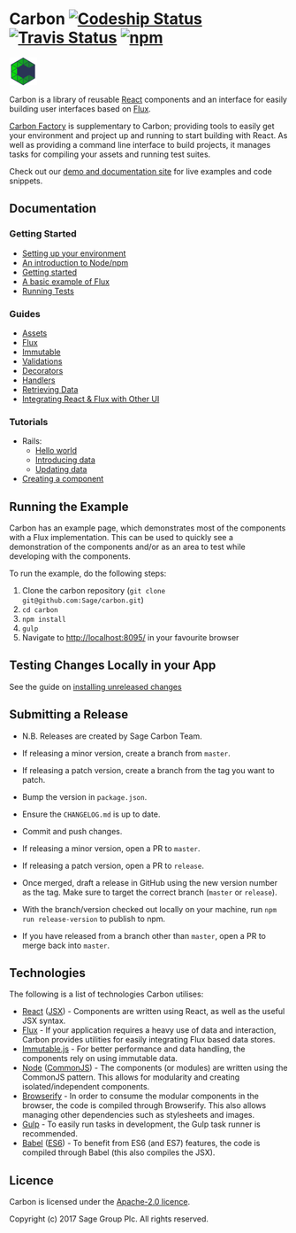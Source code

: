 # Carbon [![Codeship Status](https://img.shields.io/codeship/dd2c7bd0-6c4e-0133-1f77-72bb5571e5ad/master.svg)](https://app.codeship.com/projects/115478) [![Travis Status](https://travis-ci.org/Sage/carbon.svg?branch=master)](https://travis-ci.org/Sage/carbon) [![npm](https://img.shields.io/npm/v/carbon-react.svg)](https://www.npmjs.com/package/carbon-react)

<img src="https://raw.githubusercontent.com/Sage/carbon/master/logo/carbon-logo.png" width="50">

Carbon is a library of reusable [React](https://facebook.github.io/react/) components and an interface for easily building user interfaces based on [Flux](https://facebook.github.io/flux/).

[Carbon Factory](https://github.com/sage/carbon-factory) is supplementary to Carbon; providing tools to easily get your environment and project up and running to start building with React. As well as providing a command line interface to build projects, it manages tasks for compiling your assets and running test suites.

Check out our [demo and documentation site](https://carbon.sage.com/) for live examples and code snippets.

## Documentation

### Getting Started

* [Setting up your environment](docs/guides/setting-up-your-environment.md)
* [An introduction to Node/npm](docs/guides/an-introduction-to-node-and-npm.md)
* [Getting started](docs/guides/getting-started.md)
* [A basic example of Flux](docs/guides/a-basic-example.md)
* [Running Tests](https://github.com/Sage/carbon-factory/blob/master/docs/running-tests.md)

### Guides

* [Assets](docs/guides/assets.md)
* [Flux](docs/guides/flux.md)
* [Immutable](docs/guides/immutable.md)
* [Validations](docs/guides/validations.md)
* [Decorators](docs/guides/decorators.md)
* [Handlers](docs/guides/handlers.md)
* [Retrieving Data](docs/guides/retrieving-data.md)
* [Integrating React & Flux with Other UI](docs/guides/integrating-with-other-ui.md)

### Tutorials

* Rails:
  * [Hello world](docs/tutorials/carbon-rails/hello-world.md)
  * [Introducing data](docs/tutorials/carbon-rails/introducing-data.md)
  * [Updating data](docs/tutorials/carbon-rails/updating-data.md)
* [Creating a component](docs/tutorials/creating-a-component.md)

## Running the Example

Carbon has an example page, which demonstrates most of the components with a Flux implementation. This can be used to quickly see a demonstration of the components and/or as an area to test while developing with the components.

To run the example, do the following steps:
  1. Clone the carbon repository (`git clone git@github.com:Sage/carbon.git`)
  2. `cd carbon`
  3. `npm install`
  4. `gulp`
  5. Navigate to [http://localhost:8095/](http://localhost:8095/) in your favourite browser

## Testing Changes Locally in your App

See the guide on [installing unreleased changes](https://github.com/Sage/carbon/blob/master/docs/guides/installing-unreleased-changes.md)

## Submitting a Release

* N.B. Releases are created by Sage Carbon Team.

* If releasing a minor version, create a branch from `master`.
* If releasing a patch version, create a branch from the tag you want to patch.
* Bump the version in `package.json`.
* Ensure the `CHANGELOG.md` is up to date.
* Commit and push changes.
* If releasing a minor version, open a PR to `master`.
* If releasing a patch version, open a PR to `release`.
* Once merged, draft a release in GitHub using the new version number as the tag. Make sure to target the correct branch (`master` or `release`).
* With the branch/version checked out locally on your machine, run `npm run release-version` to publish to npm.
* If you have released from a branch other than `master`, open a PR to merge back into `master`.

## Technologies

The following is a list of technologies Carbon utilises:

* [React](http://facebook.github.io/react/) ([JSX](https://facebook.github.io/jsx/)) - Components are written using React, as well as the useful JSX syntax.
* [Flux](https://facebook.github.io/flux/) - If your application requires a heavy use of data and interaction, Carbon provides utilities for easily integrating Flux based data stores.
* [Immutable.js](https://facebook.github.io/immutable-js/) - For better performance and data handling, the components rely on using immutable data.
* [Node](https://nodejs.org/) ([CommonJS](https://nodejs.org/docs/latest/api/modules.html)) - The components (or modules) are written using the CommonJS pattern. This allows for modularity and creating isolated/independent components.
* [Browserify](http://browserify.org/) - In order to consume the modular components in the browser, the code is compiled through Browserify. This also allows managing other dependencies such as stylesheets and images.
* [Gulp](http://gulpjs.com/) - To easily run tasks in development, the Gulp task runner is recommended.
* [Babel](https://babeljs.io/) ([ES6](https://github.com/lukehoban/es6features)) - To benefit from ES6 (and ES7) features, the code is compiled through Babel (this also compiles the JSX).

## Licence

Carbon is licensed under the [Apache-2.0 licence](https://github.com/Sage/carbon/blob/master/LICENSE).

Copyright (c) 2017 Sage Group Plc. All rights reserved.
